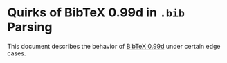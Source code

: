 # Quirks of BibTeX 0.99d in `.bib` Parsing

This document describes the behavior of [BibTeX 0.99d](../deps/bibtex) under certain edge cases.
